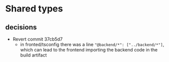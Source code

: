 # Shared types

## decisions

- Revert commit 37cb5d7
  - in fronted/tsconfig there was a line `"@backend/*": ["../backend/*"]`, which can lead to the frontend importing the backend code in the build artifact